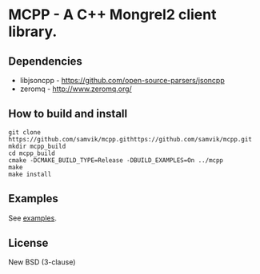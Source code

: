 # MCPP - A C++ Mongrel2 client library.

## Dependencies
* libjsoncpp - https://github.com/open-source-parsers/jsoncpp
* zeromq - http://www.zeromq.org/

## How to build and install

```
git clone https://github.com/samvik/mcpp.githttps://github.com/samvik/mcpp.git
mkdir mcpp_build
cd mcpp_build
cmake -DCMAKE_BUILD_TYPE=Release -DBUILD_EXAMPLES=On ../mcpp
make
make install
```
## Examples

See [examples](https://github.com/samvik/mcpp/tree/master/examples).

## License
New BSD (3-clause)
